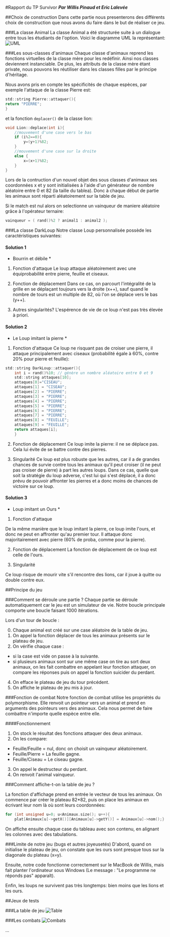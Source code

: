 #Rapport du TP Survivor
***Par Willis Pinaud et Eric Lalevée***

##Choix de construction
Dans cette partie nous presenterons des différents choix de construction que nous avons du faire dans le but de réaliser ce jeu.

###La classe Animal
La classe Animal a été structurée suite à un dialogue entre tous les étudiants de l'option.
Voici le diagramme UML la représentant:
![UML](Animal.jpg "Diagramme UML de la classe")

###Les sous-classes d'animaux
Chaque classe d'animaux reprend les fonctions virtuelles de la classe mère pour les redéfinir.
Ainsi nos classes deviennent instanciable. 
De plus, les attributs de la classe mère étant private, nous pouvons les réutiliser dans les classes filles par le principe d'héritage.

Nous avons pris en compte les spécificités de chaque espèces, par exemple l'attaque de la classe Pierre est:

```c
std::string Pierre::attaquer(){
return "PIERRE";
}
```

et la fonction ```deplacer()``` de la classe lion:

```c
void Lion::deplace(int i){
    //mouvement d'une case vers le bas
    if (i%2==0){
        y=(y+1)%82;
    }
    //mouvement d'une case sur la droite
    else {
        x=(x+1)%82;
    }
}
```

Lors de la contruction d'un nouvel objet des sous classes d'animaux ses coordonnées x et y sont initialisées à l'aide d'un générateur de nombre aléatoire entre 0 et 82 (la taille du tablea).
Donc à chaque début de partie les animaux sont réparti aléatoirement sur la table de jeu.

Si le match est nul alors on selectionne un vainqueur de maniere aléatoire grâce à l'opérateur ternaire:

```c
vainqueur = ( rand()%2 ? animal1 : animal2 );
```


###La classe DarkLoup
Notre classe Loup personnalisée possède les caractéristiques suivantes:

#### Solution 1
* Bourrin et débile *

1. Fonction d'attaque
Le loup attaque aléatoirement avec une équiprobabilité entre pierre, feuille et ciseaux. 

2. Fonction de déplacement
Dans ce cas, on parcourt l'intégralité de la grille en se déplaçant toujours vers la droite (x++), sauf quand le nombre de tours est un multiple de 82, où l'on se déplace vers le bas (y++). 

3. Autres singularités?
L'espérence de vie de ce loup n'est pas très élevée à priori. 

#### Solution 2
* Le Loup imitant la pierre *

1. Fonction d'attaque
Ce loup ne risquant pas de croiser une pierre, il attaque principalement avec ciseaux (probabilité égale à 60%, contre 20% pour pierre et feuille): 

```c
std::string DarkLoup::attaquer(){
	int i = rand()%10; // génère un nombre aléatoire entre 0 et 9
    std::string attaques[10];
    attaques[0]="CISEAU";
    attaques[1] = "CISEAU";
    attaques[2] = "PIERRE";
    attaques[3] = "PIERRE";
    attaques[4] = "PIERRE";
    attaques[5] = "PIERRE";
    attaques[6] = "PIERRE";
    attaques[7] = "PIERRE";
    attaques[8] = "FEUILLE";
    attaques[9] = "FEUILLE";
	return attaques[i]; 
	}
```

2. Fonction de déplacement
Ce loup imite la pierre: il ne se déplace pas. Cela lui évite de se battre contre des pierres. 

3. Singularité
Ce loup est plus robuste que les autres, car il a de grandes chances de survie contre tous les animaux qu'il peut croiser (il ne peut pas croiser de pierre) à part les autres loups. 
Dans ce cas, quelle que soit la stratégie du loup adverse, c'est lui qui s'est déplacé, il a donc prévu de pouvoir affronter les pierres et a donc moins de chances de victoire sur ce loup. 


#### Solution 3
* Loup imitant un Ours *

1. Fonction d'attaque

De la même manière que le loup imitant la pierre, ce loup imite l'ours, et donc ne peut en affronter qu'au premier tour. Il attaque donc majoritairement avec pierre (60% de proba, comme pour la pierre). 

2. Fonction de déplacement
La fonction de déplacement de ce loup est celle de l'ours. 

3. Singularité

Ce loup risque de mourir vite s'il rencontre des lions, car il joue à quitte ou double contre eux. 

##Principe du jeu

###Comment se déroule une partie ?
Chaque partie se déroule automatiquement car le jeu est un simulateur de vie.
Notre boucle principale comporte une boucle faisant 1000 itérations.

Lors d'un tour de boucle :

0. Chaque animal est créé sur une case aléatoire de la table de jeu.
1. On appel la fonction déplacer de tous les animaux présents sur le plateau de jeu.
2. On vérifie chaque case :

  * si la case est vide on passe à la suivante.
  * si plusieurs animaux sont sur une même case on tire au sort deux animaux, on les fait combattre en appelant leur fonction attaquer, on compare les réponses puis on appel la fonction suicider du perdant.

4. On efface le plateau de jeu du tour précédent.
3. On affiche le plateau de jeu mis à jour.

###Fonction de combat
Notre fonction de combat utilise les propriétés du polymorphisme.
Elle renvoit un pointeur vers un animal et prend en arguments des pointeurs vers des animaux.
Cela nous permet de faire combattre n'importe quelle espèce entre elle.

####Fonctionnement

1. On stock le résultat des fonctions attaquer des deux animaux.
2. On les compare:

  * Feuille/Feuille = nul, donc on choisit un vainqueur aléatoirement.
  * Feuille/Pierre = La feuille gagne.
  * Feuille/Ciseau = Le ciseau gagne.

3. On appel le destructeur du perdant.
4. On renvoit l'animal vainqueur.

###Comment affiche-t-on la table de jeu ?

La fonction d'affichage prend en entrée le vecteur de tous les animaux. 
On commence par créer le plateau 82*82, puis on place les animaux en écrivant leur nom là où sont leurs coordonnées: 
```c
for (int unsigned u=0; u<Animaux.size(); u++){
	plat[Animaux[u]->getX()][Animaux[u]->getY()] = Animaux[u]->nom();}
```
On affiche ensuite chaque case du tableau avec son contenu, en alignant les colonnes avec des tabulations. 

###Limite de notre jeu (bugs et autres joyeusetés)
D'abord, quand on initialise le plateau de jeu, on constate que les ours sont presque tous sur la diagonale du plateau (x=y). 

Ensuite, notre code fonctionne correctement sur le MacBook de Willis, mais fait planter l'ordinateur sous Windows (Le message : "Le programme ne réponds pas" apparaît). 

Enfin, les loups ne survivent pas très longtemps: bien moins que les lions et les ours. 

##Jeux de tests

###La table de jeu
![Table](Table.jpg "")

###Les combats
![Combats](Combats.jpg "")

...

